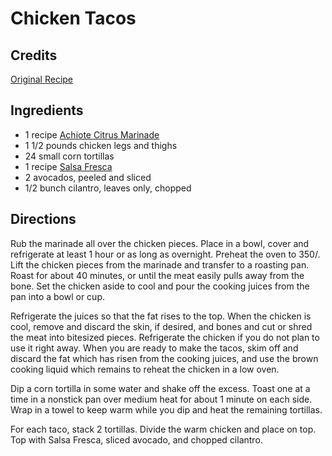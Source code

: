 # Chicken Tacos 

## Credits

[Original Recipe](http://www.foodtv.com/foodtv/recipe/0,6255,3186,00.html "http://www.foodtv.com/foodtv/recipe/0,6255,3186,00.html")

## Ingredients

- 1 recipe [Achiote Citrus Marinade](/recipe/index.php?title=Achiote_Citrus_Marinade "Achiote Citrus Marinade")
- 1 1/2 pounds chicken legs and thighs 
- 24 small corn tortillas
- 1 recipe [Salsa Fresca](/recipe/index.php?title=Salsa_Fresca "Salsa Fresca")
- 2 avocados, peeled and sliced 
- 1/2 bunch cilantro, leaves only, chopped

## Directions

Rub the marinade all over the chicken pieces. Place in a bowl, cover and refrigerate at least 1 hour or as long as overnight. Preheat the oven to 350/. Lift the chicken pieces from the marinade and transfer to a roasting pan. Roast for about 40 minutes, or until the meat easily pulls away from the bone. Set the chicken aside to cool and pour the cooking juices from the pan into a bowl or cup.   
  
Refrigerate the juices so that the fat rises to the top. When the chicken is cool, remove and discard the skin, if desired, and bones and cut or shred the meat into bitesized pieces. Refrigerate the chicken if you do not plan to use it right away. When you are ready to make the tacos, skim off and discard the fat which has risen from the cooking juices, and use the brown cooking liquid which remains to reheat the chicken in a low oven.   
  
Dip a corn tortilla in some water and shake off the excess. Toast one at a time in a nonstick pan over medium heat for about 1 minute on each side. Wrap in a towel to keep warm while you dip and heat the remaining tortillas.   
  
For each taco, stack 2 tortillas. Divide the warm chicken and place on top. Top with Salsa Fresca, sliced avocado, and chopped cilantro.

